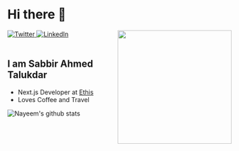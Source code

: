 # Hi there 👋

<div align="left">
  <a href="https://twitter.com/tsabbir007">
    <img
      src="https://img.shields.io/twitter/follow/tsabbir007?label=Twitter&logo=twitter&style=flat-square&color=1da1f2&logoColor=ffffff"
      alt="Twitter"
    />
  </a>
  <a href="https://linkedin.com/in/tsabbir007">
    <img
      src="https://img.shields.io/static/v1?logo=linkedin&style=flat-square&color=0072b1&label=LinkedIn&message=%E2%98%86"
      alt="LinkedIn"
    />
  </a>
  
  <a href="https://api.daily.dev/get?r=tsabbir007" target="_blank">
    <img
      width="256"
      align="right"
      src="https://raw.githubusercontent.com/tsabbir007/tsabbir007/devcard/devcard.svg"
    />
  </a>
</div>

<br />

## I am Sabbir Ahmed Talukdar

- Next.js Developer at [Ethis](https://liilab.com/)
- Loves Coffee and Travel

![Nayeem's github stats](https://github-readme-stats.vercel.app/api?username=tsabbir007&count_private=true&show_icons=true&theme=radical)
